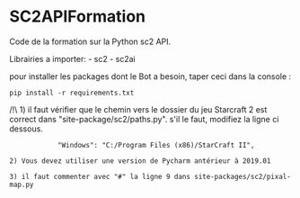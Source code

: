 # SC2APIFormation
Code de la formation sur la Python sc2 API.

Librairies a importer:
    - sc2
    - sc2ai

pour installer les packages dont le Bot a besoin, taper ceci
dans la console :

    pip install -r requirements.txt

/!\ 1) il faut vérifier que le chemin vers le dossier du jeu Starcraft 2 est correct dans
       "site-package/sc2/paths.py". s'il le faut, modifiez la ligne ci dessous.

                "Windows": "C:/Program Files (x86)/StarCraft II",

    2) Vous devez utiliser une version de Pycharm antérieur à 2019.01

    3) il faut commenter avec "#" la ligne 9 dans site-packages/sc2/pixal-map.py